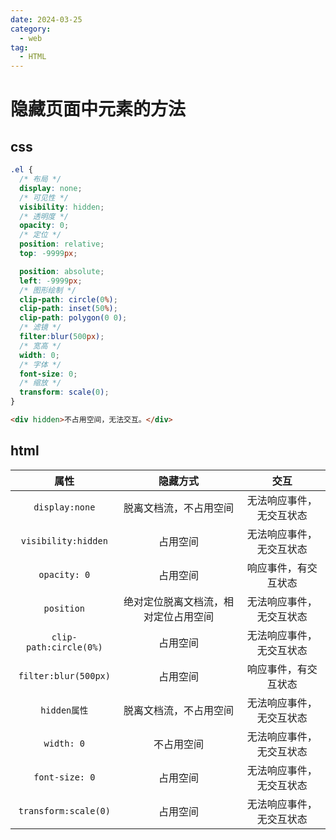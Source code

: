 ```yaml
---
date: 2024-03-25
category:
  - web
tag:
  - HTML
---
```


# 隐藏页面中元素的方法

## css

```css
.el {
  /* 布局 */
  display: none;
  /* 可见性 */
  visibility: hidden;
  /* 透明度 */
  opacity: 0;
  /* 定位 */
  position: relative;
  top: -9999px;

  position: absolute;
  left: -9999px;
  /* 图形绘制 */
  clip-path: circle(0%);
  clip-path: inset(50%);
  clip-path: polygon(0 0);
  /* 滤镜 */
  filter:blur(500px);
  /* 宽高 */
  width: 0;
  /* 字体 */
  font-size: 0;
  /* 缩放 */
  transform: scale(0);
}
```

```html
<div hidden>不占用空间，无法交互。</div>
```

## html

| 属性 | 隐藏方式 | 交互 |
|:-:|:-:|:-:|
| `display:none` | 脱离文档流，不占用空间 | 无法响应事件，无交互状态 |
| `visibility:hidden` | 占用空间 | 无法响应事件，无交互状态 |
| `opacity: 0` | 占用空间 | 响应事件，有交互状态 |
| `position` | 绝对定位脱离文档流，相对定位占用空间 | 无法响应事件，无交互状态 |
| `clip-path:circle(0%)` | 占用空间 | 无法响应事件，无交互状态 |
| `filter:blur(500px)` | 占用空间 | 响应事件，有交互状态 |
| `hidden属性` | 脱离文档流，不占用空间 | 无法响应事件，无交互状态 |
| `width: 0` | 不占用空间 | 无法响应事件，无交互状态 |
| `font-size: 0` | 占用空间 | 无法响应事件，无交互状态 |
| `transform:scale(0)` | 占用空间  | 无法响应事件，无交互状态 |